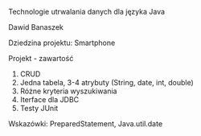 Technologie utrwalania danych dla języka Java

Dawid Banaszek

Dziedzina projektu: Smartphone

Projekt - zawartość
1. CRUD
2. Jedna tabela, 3-4 atrybuty (String, date, int, double)
3. Różne kryteria wyszukiwania
4. Iterface dla JDBC
5. Testy JUnit

Wskazówki: 
PreparedStatement, Java.util.date

